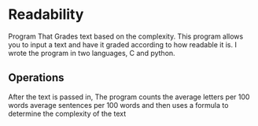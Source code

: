 # Readability
Program That Grades text based on the complexity.
This program allows you to input a text and have it graded according to how readable it is.
I wrote the program in two languages, C and python.

## Operations
After the text is passed in, The program counts the average letters per 100 words average sentences per 100 words and
then uses a formula to determine the complexity of the text
